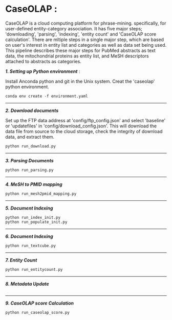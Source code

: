 # CaseOLAP :

CaseOLAP is a cloud computing platform for phrase-mining. specifically, for user-defined entity-category association. It has five major steps; 'downloading', 'parsing', 'indexing', 'entity count' and 'CaseOLAP score calculation'. There are mltiple steps in a single major step, which are based on user's interest in entity list and categories as well as data set being used. This pipeline describes these major steps for PubMed abstracts as text data, the mitochondrial proteins as entity list, and MeSH descriptors attached to abstracts as categories.


***1. Setting up Python environment*** : 

Install Anconda python and git in the Unix system. Creat the 'caseolap' python environment.

```
conda env create -f environment.yaml
```
---------------------------
***2. Download documents***

Set up the FTP data address at 'config/ftp_config.json' and select 'baseline' or 'updatefiles' in 'config/download_config.json'. This will download the data file from source to the cloud storage, check the integrity of download data, and extract them.

```
python run_download.py
```
-------------------------------

***3. Parsing Documents***
```
python run_parsing.py
```
---------------------------
***4. MeSH to PMID mapping***

```
python run_mesh2pmid_mapping.py

```
---------------------------
***5. Document Indexing***

```
python run_index_init.py
python run_populate_init.py
```
---------------------------
***6. Document Indexing***

```
python run_textcube.py
```
---------------------------
***7. Entity Count***

```
python run_entitycount.py
```
---------------------------
***8. Metadata Update***
```python run_metadata_update.py
```
---------------------------
***9. CaseOLAP score Calculation***

```
python run_caseolap_score.py
```








